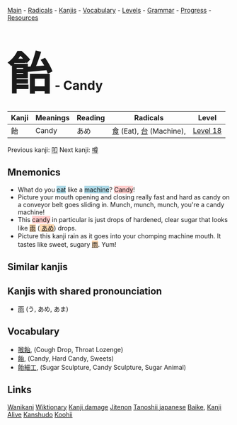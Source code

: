 <style> bigfont {font-size: 100px}</style>
[Main](../README.md) -
[Radicals](../radicals.md) -
[Kanjis](../kanjis.md) -
[Vocabulary](../vocabulary.md) -
[Levels](../levels.md) -
[Grammar](../grammar.md) - 
[Progress](../progress.md) -
[Resources](../resources.md)
# <bigfont> 飴</bigfont> - Candy 

| Kanji | Meanings | Reading | Radicals | Level |
| --- | --- | --- | --- | --- |
| 飴 | Candy | あめ | [食](../radicals/食.md) (Eat), [台](../radicals/台.md) (Machine),  | [Level 18](../levels/wk_level18.md) |

Previous kanji: [叩](叩.md) Next kanji: [噂](噂.md) 

## Mnemonics
 * What do you <span style="background-color:#ADD8E6"> eat</span> like a <span style="background-color:#ADD8E6"> machine</span>? <span style="background-color:#ffcccb"> Candy</span>!
* Picture your mouth opening and closing really fast and hard as candy on a conveyor belt goes sliding in. Munch, munch, munch, you're a candy machine!
* This <span style="background-color:#ffcccb"> candy</span> in particular is just drops of hardened, clear sugar that looks like <span style="background-color:#ffcccb"> <span style="background-color:#fed8b1"> [雨](https://jisho.org/search/雨)</span></span> (<span style="background-color:#fed8b1"> [あめ](https://jisho.org/search/あめ)</span>) drops.
* Picture this kanji rain as it goes into your chomping machine mouth. It tastes like sweet, sugary <span style="background-color:#fed8b1"> [雨](https://jisho.org/search/雨)</span>. Yum!


## Similar kanjis
 


## Kanjis with shared pronounciation
 * [雨](雨.md) (う, あめ, あま)



## Vocabulary
 * [喉飴](../vocabulary/飴.md), (Cough Drop, Throat Lozenge)
* [飴](../vocabulary/飴.md), (Candy, Hard Candy, Sweets)
* [飴細工](../vocabulary/飴.md), (Sugar Sculpture, Candy Sculpture, Sugar Animal)




## Links 


[Wanikani](https://www.wanikani.com/kanji/飴)
[Wiktionary](https://en.wiktionary.org/wiki/飴)
[Kanji damage](http://www.kanjidamage.com/kanji/search?utf8=✓&q=飴)
[Jitenon](https://jitenon.com/kanji/飴)
[Tanoshii japanese](https://www.tanoshiijapanese.com/dictionary/kanji.cfm?k=飴)
[Baike](https://baike.baidu.com/item/飴),
[Kanji Alive](https://app.kanjialive.com/飴)
[Kanshudo](https://www.kanshudo.com/searchmn?q=飴)
[Koohii](https://kanji.koohii.com/study/kanji/飴)
